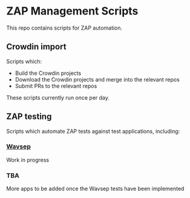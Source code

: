 # ZAP Management Scripts
This repo contains scripts for ZAP automation.
## Crowdin import
Scripts which:
* Build the Crowdin projects
* Download the Crowdin projects and merge into the relevant repos
* Submit PRs to the relevant repos

These scripts currently run once per day.
## ZAP testing
Scripts which automate ZAP tests against test applications, including:
### [Wavsep](https://github.com/sectooladdict/wavsep)
Work in progress
### TBA
More apps to be added once the Wavsep tests have been implemented
